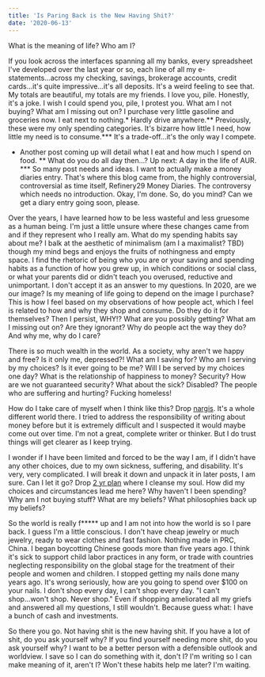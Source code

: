 ```yaml
---
title: 'Is Paring Back is the New Having Shit?'
date: '2020-06-13'
---
```

What is the meaning of life? Who am I? 

If you look across the interfaces spanning all my banks, every spreadsheet I've developed over the last year or so, each line of all my e-statements...across my checking, savings, brokerage accounts, credit cards...it's quite impressive...it's all deposits. It's a weird feeling to see that. My totals are beautiful, my totals are my friends. I love you, pile. Honestly, it's a joke. I wish I could spend you, pile, I protest you. What am I not buying? What am I missing out on? I purchase very little gasoline and groceries now. I eat next to nothing.* Hardly drive anywhere.** Previously, these were my only spending categories. It's bizarre how little I need, how little my need is to consume.*** It's a trade-off...it's the only way I compete. 

* Another post coming up will detail what I eat and how much I spend on food.
** What do you do all day then...? Up next: A day in the life of AUR.
*** So many post needs and ideas. I want to actually make a money diaries entry. That's where this blog came from, the highly controversial, controversial as time itself, Refinery29 Money Diaries. The controversy which needs no introduction. Okay, I'm done. So, do you mind? Can we get a diary entry going soon, please.

Over the years, I have learned how to be less wasteful and less gruesome as a human being. I'm just a little unsure where these changes came from and if they represent who I really am. What do my spending habits say about me? I balk at the aesthetic of minimalism (am I a maximalist? TBD) though my mind begs and enjoys the fruits of nothingness and empty space. I find the rhetoric of being who you are or your saving and spending habits as a function of how you grew up, in which conditions or social class, or what your parents did or didn't teach you overused, reductive and unimportant. I don't accept it as an answer to my questions. In 2020, are we our image? Is my meaning of life going to depend on the image I purchase? This is how I feel based on my observations of how people act, which I feel is related to how and why they shop and consume. Do they do it for themselves? Then I persist, WHY!? What are you possibly getting? What am I missing out on? Are they ignorant? Why do people act the way they do? And why me, why do I care? 

There is so much wealth in the world. As a society, why aren't we happy and free? Is it only me, depressed?! What am I saving for? Who am I serving by my choices? Is it ever going to be me? Will I be served by my choices one day? What is the relationship of happiness to money? Security? How are we not guaranteed security? What about the sick? Disabled? The people who are suffering and hurting? Fucking homeless!

How do I take care of myself when I think like this? Drop <a href=https://nargis.netlify.app>nargis</a>. It's a whole different world there. I tried to address the responsibility of writing about money before but it is extremely difficult and I suspected it would maybe come out over time. I'm not a great, complete writer or thinker. But I do trust things will get clearer as I keep trying.

I wonder if I have been limited and forced to be the way I am, if I didn't have any other choices, due to my own sickness, suffering, and disability. It's very, very complicated. I will break it down and unpack it in later posts, I am sure. Can I let it go? Drop <a href=https://moodboards.netlify.app>2 yr plan</a> where I cleanse my soul. How did my choices and circumstances lead me here? Why haven't I been spending? Why am I not buying stuff? What are my beliefs? What philosophies back up my beliefs?

So the world is really f***** up and I am not into how the world is so I pare back. I guess I'm a little conscious. I don't have cheap jewelry or much jewelry, ready to wear clothes and fast fashion. Nothing made in PRC, China. I began boycotting Chinese goods more than five years ago. I think it's sick to support child labor practices in any form, or trade with countries neglecting responsibility on the global stage for the treatment of their people and women and children. I stopped getting my nails done many years ago. It's wrong seriously, how are you going to spend over $100 on your nails. I don't shop every day, I can't shop every day. "I can't shop...won't shop. Never shop." Even if shopping ameliorated all my griefs and answered all my questions, I still wouldn't. Because guess what: I have a bunch of cash and investments. 

So there you go. Not having shit is the new having shit. If you have a lot of shit, do you ask yourself why? If you find yourself needing more shit, do you ask yourself why? I want to be a better person with a defensible outlook and worldview. I save so I can do something with it, don't I? I'm writing so I can make meaning of it, aren't I? Won't these habits help me later? I'm waiting.
